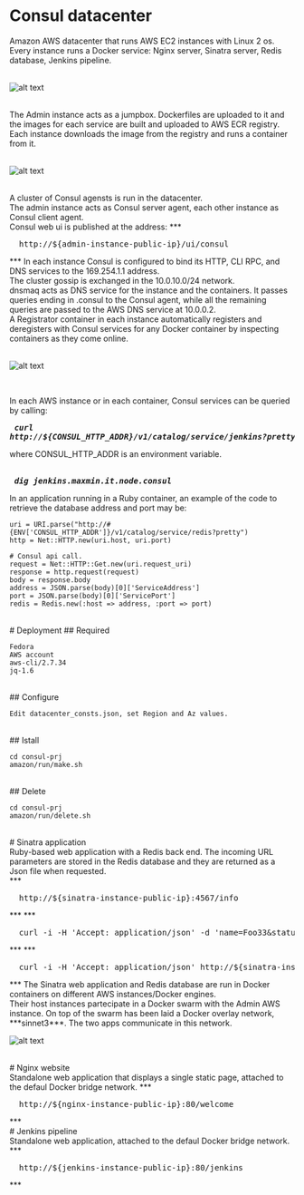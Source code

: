 
# Consul datacenter
 
Amazon AWS datacenter that runs AWS EC2 instances with Linux 2 os. Every instance runs a Docker service:
Nginx server, Sinatra server, Redis database, Jenkins pipeline.
<br/><br/> 

![alt text](https://github.com/maxmin13/consul-prj/blob/master/img/vpc.png)

<br/> 
The Admin instance acts as a jumpbox. Dockerfiles are uploaded to it and the images for each service are built
and uploaded to AWS ECR registry. Each instance downloads the image from the registry and runs a container from it.
<br/><br/>  

![alt text](https://github.com/maxmin13/consul-prj/blob/master/img/ecr.png)

<br/> 
A cluster of Consul agensts is run in the datacenter.
<br/> 
The admin instance acts as Consul server agent, each other instance as Consul client agent.
<br/> 
Consul web ui is published at the address:
***<pre>  http://${admin-instance-public-ip}/ui/consul</pre>*** 
In each instance Consul is configured to bind its HTTP, CLI RPC, and DNS services to the 169.254.1.1 address.
<br/> 
The cluster gossip is exchanged in the 10.0.10.0/24 network.
<br/>
dnsmaq acts as DNS service for the instance and the containers. It passes queries ending in .consul to the Consul agent, while
all the remaining queries are passed to the AWS DNS service at 10.0.0.2.
<br/>
A Registrator container in each instance automatically registers and deregisters with Consul services for any Docker container by inspecting containers as they come online.
<br/><br/>  

![alt text](https://github.com/maxmin13/consul-prj/blob/master/img/consul-admin.png)

<br/> 

In each AWS instance or in each container, Consul services can be queried by calling:
***<pre>  curl http://${CONSUL_HTTP_ADDR}/v1/catalog/service/jenkins?pretty</pre>*** 
where CONSUL_HTTP_ADDR is an environment variable.<br/><br/>
***<pre>  dig jenkins.maxmin.it.node.consul</pre>***
In an application running in a Ruby container, 
an example of the code to retrieve the database address and port may be:

```
uri = URI.parse("http://#{ENV['CONSUL_HTTP_ADDR']}/v1/catalog/service/redis?pretty")
http = Net::HTTP.new(uri.host, uri.port)

# Consul api call.
request = Net::HTTP::Get.new(uri.request_uri)
response = http.request(request)
body = response.body
address = JSON.parse(body)[0]['ServiceAddress']
port = JSON.parse(body)[0]['ServicePort']
redis = Redis.new(:host => address, :port => port)
```

<br/> 
# Deployment
## Required
<br/> 

```
Fedora
AWS account
aws-cli/2.7.34
jq-1.6
```

<br/> 
## Configure
<br/> 

```
Edit datacenter_consts.json, set Region and Az values.
```
<br/> 
## Istall
<br/> 

```
cd consul-prj
amazon/run/make.sh
```

<br/> 
## Delete
<br/> 

```
cd consul-prj
amazon/run/delete.sh
```

<br/> 
# Sinatra application
<br/> 
Ruby-based web application with a Redis back end. 
The incoming URL parameters are stored in the Redis database and they are returned as a Json file when requested.</br>
***<pre>  http://${sinatra-instance-public-ip}:4567/info</pre>***
***<pre>  curl -i -H 'Accept: application/json' -d 'name=Foo33&status=Bar33' http://${sinatra-instance-public-ip}:4567/json</pre>***
***<pre>  curl -i -H 'Accept: application/json' http://${sinatra-instance-public-ip}:4567/json</pre>***
The Sinatra web application and Redis database are run in Docker containers on different AWS instances/Docker engines.</br>
Their host instances partecipate in a Docker swarm with the Admin AWS instance. On top of the swarm has been laid a Docker overlay network, ***sinnet3***.
The two apps communicate in this network.
<br/> 

![alt text](https://github.com/maxmin13/consul-prj/blob/master/img/overlay.png)

</br>
# Nginx website
<br/> 
Standalone web application that displays a single static page, attached to the defaul Docker bridge network.
***<pre>  http://${nginx-instance-public-ip}:80/welcome</pre>***
<br/> 
# Jenkins pipeline
<br/> 
Standalone web application, attached to the defaul Docker bridge network.
***<pre>  http://${jenkins-instance-public-ip}:80/jenkins</pre>***
<br/> 


